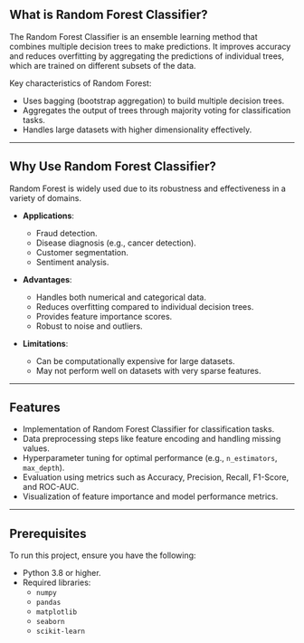 ## What is Random Forest Classifier?  

The Random Forest Classifier is an ensemble learning method that combines multiple decision trees to make predictions. It improves accuracy and reduces overfitting by aggregating the predictions of individual trees, which are trained on different subsets of the data.  

Key characteristics of Random Forest:  
- Uses bagging (bootstrap aggregation) to build multiple decision trees.  
- Aggregates the output of trees through majority voting for classification tasks.  
- Handles large datasets with higher dimensionality effectively.  

---

## Why Use Random Forest Classifier?  

Random Forest is widely used due to its robustness and effectiveness in a variety of domains.  

- **Applications**:  
  - Fraud detection.  
  - Disease diagnosis (e.g., cancer detection).  
  - Customer segmentation.  
  - Sentiment analysis.  

- **Advantages**:  
  - Handles both numerical and categorical data.  
  - Reduces overfitting compared to individual decision trees.  
  - Provides feature importance scores.  
  - Robust to noise and outliers.  

- **Limitations**:  
  - Can be computationally expensive for large datasets.  
  - May not perform well on datasets with very sparse features.  

---

## Features  

- Implementation of Random Forest Classifier for classification tasks.  
- Data preprocessing steps like feature encoding and handling missing values.  
- Hyperparameter tuning for optimal performance (e.g., `n_estimators`, `max_depth`).  
- Evaluation using metrics such as Accuracy, Precision, Recall, F1-Score, and ROC-AUC.  
- Visualization of feature importance and model performance metrics.  

---

## Prerequisites  

To run this project, ensure you have the following:  
- Python 3.8 or higher.  
- Required libraries:  
  - `numpy`  
  - `pandas`  
  - `matplotlib`  
  - `seaborn`  
  - `scikit-learn`  
